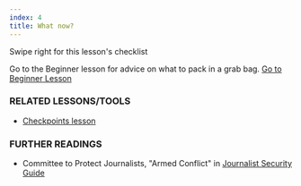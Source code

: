 ```yaml
---
index: 4
title: What now?
---
```

Swipe right for this lesson's checklist

Go to the Beginner lesson for advice on what to pack in a grab bag. [Go to Beginner Lesson](umbrella://lesson/protective-equipment/0)

### RELATED LESSONS/TOOLS

*   [Checkpoints lesson](umbrella://lesson/checkpoints/0)

### FURTHER READINGS

*   Committee to Protect Journalists, "Armed Conflict" in [Journalist Security Guide](https://cpj.org/reports/2012/04/armed-conflict.php)